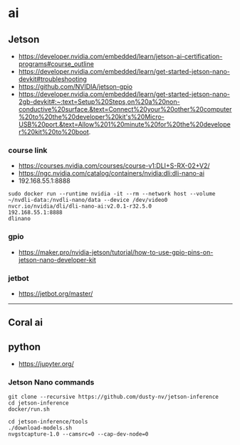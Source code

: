 # ai
## Jetson
* https://developer.nvidia.com/embedded/learn/jetson-ai-certification-programs#course_outline
* https://developer.nvidia.com/embedded/learn/get-started-jetson-nano-devkit#troubleshooting
* https://github.com/NVIDIA/jetson-gpio
* https://developer.nvidia.com/embedded/learn/get-started-jetson-nano-2gb-devkit#:~:text=Setup%20Steps,on%20a%20non-conductive%20surface.&text=Connect%20your%20other%20computer%20to%20the%20developer%20kit's%20Micro-USB%20port.&text=Allow%201%20minute%20for%20the%20developer%20kit%20to%20boot.

### course link
* https://courses.nvidia.com/courses/course-v1:DLI+S-RX-02+V2/
* https://ngc.nvidia.com/catalog/containers/nvidia:dli:dli-nano-ai
* 192.168.55.1:8888
```
sudo docker run --runtime nvidia -it --rm --network host --volume ~/nvdli-data:/nvdli-nano/data --device /dev/video0 nvcr.io/nvidia/dli/dli-nano-ai:v2.0.1-r32.5.0
192.168.55.1:8888
dlinano
```

### gpio
* https://maker.pro/nvidia-jetson/tutorial/how-to-use-gpio-pins-on-jetson-nano-developer-kit
### jetbot
* https://jetbot.org/master/
- - - 
## Coral ai
## python
* https://jupyter.org/

### Jetson Nano commands
```
git clone --recursive https://github.com/dusty-nv/jetson-inference
cd jetson-inference
docker/run.sh

cd jetson-inference/tools
./download-models.sh
nvgstcapture-1.0 --camsrc=0 --cap-dev-node=0
```
